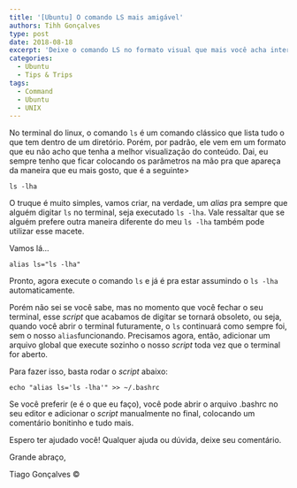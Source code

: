 ```yaml
---
title: '[Ubuntu] O comando LS mais amigável'
authors: Tihh Gonçalves
type: post
date: 2018-08-18
excerpt: 'Deixe o comando LS no formato visual que mais você acha interessante e organizado.'
categories:
  - Ubuntu
  - Tips & Trips
tags:
  - Command
  - Ubuntu
  - UNIX
---
```

No terminal do linux, o comando `ls` é um comando clássico que lista tudo o que tem dentro de um diretório. 
Porém, por padrão, ele vem em um formato que eu não acho que tenha a melhor visualização do conteúdo.
Dai, eu sempre tenho que ficar colocando os parâmetros na mão pra que apareça da maneira que eu mais gosto, que é a seguinte>

```
ls -lha
```

O truque é muito simples, vamos criar, na verdade, um *alias* pra sempre que alguém digitar `ls` no terminal, seja executado `ls -lha`.
Vale ressaltar que se alguém prefere outra maneira diferente do meu `ls -lha` também pode utilizar esse macete.

Vamos lá...

```
alias ls="ls -lha"
```

Pronto, agora execute o comando `ls` e já é pra estar assumindo o `ls -lha` automaticamente.

Porém não sei se você sabe, mas no momento que você fechar o seu terminal, esse *script* que acabamos de digitar se tornará obsoleto, ou seja, quando você abrir o terminal futuramente, o `ls` continuará como sempre foi, sem o nosso `alias`funcionando.
Precisamos agora, então, adicionar um arquivo global  que execute sozinho o nosso *script* toda vez que o terminal for aberto.

Para fazer isso, basta rodar o *script* abaixo:

```
echo "alias ls='ls -lha'" >> ~/.bashrc
```

Se você preferir (e é o que eu faço), você pode abrir o arquivo .bashrc no seu editor e adicionar o *script* manualmente no final, colocando um comentário bonitinho e tudo mais.

Espero ter ajudado você! Qualquer ajuda ou dúvida, deixe seu comentário.


Grande abraço,

Tiago Gonçalves ©


